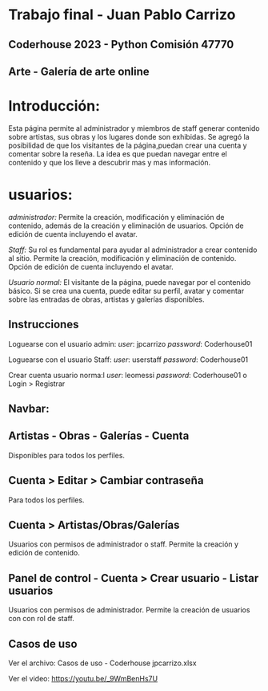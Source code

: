 # Trabajo final - Juan Pablo Carrizo
## Coderhouse 2023 - Python Comisión 47770

## Arte - Galería de arte online

# Introducción:
Esta página permite al administrador y miembros de staff generar contenido sobre artistas, sus obras
y los lugares donde son exhibidas.
Se agregó la posibilidad de que los visitantes de la página,puedan crear una cuenta y comentar sobre la reseña.
La idea es que puedan navegar entre el contenido y que los lleve a descubrir mas y mas información.

# usuarios:
*administrador:* Permite la creación, modificación y eliminación de contenido,
además de la creación y eliminación de usuarios.
Opción de edición de cuenta incluyendo el avatar.

*Staff:* Su rol es fundamental para ayudar al administrador a crear contenido al sitio.
Permite la creación, modificación y eliminación de contenido.
Opción de edición de cuenta incluyendo el avatar.

*Usuario normal:* El visitante de la página, puede navegar por el contenido básico.
Si se crea una cuenta, puede editar su perfil, avatar y comentar sobre las entradas de
obras, artistas y galerías disponibles.


## Instrucciones
Loguearse con el usuario admin:
*user*: jpcarrizo
*password*: Coderhouse01

Loguearse con el usuario Staff:
*user*: userstaff
*password*: Coderhouse01

Crear cuenta usuario norma:l
*user*: leomessi
*password*: Coderhouse01
o
Login > Registrar


## Navbar:
## Artistas - Obras - Galerías - Cuenta
Disponibles para todos los perfiles.

## Cuenta > Editar > Cambiar contraseña
Para todos los perfiles.

## Cuenta > Artistas/Obras/Galerías 
Usuarios con permisos de administrador o staff.
Permite la creación y edición de contenido.

## Panel de control - Cuenta > Crear usuario - Listar usuarios 
Usuarios con permisos de administrador.
Permite la creación de usuarios con con rol de staff.
 
## Casos de uso
Ver el archivo: 
Casos de uso - Coderhouse jpcarrizo.xlsx

Ver el video:
https://youtu.be/_9WmBenHs7U



 

